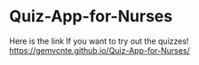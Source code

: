 # Quiz-App-for-Nurses
Here is the link If you want to try out the quizzes!
https://gemvcnte.github.io/Quiz-App-for-Nurses/
